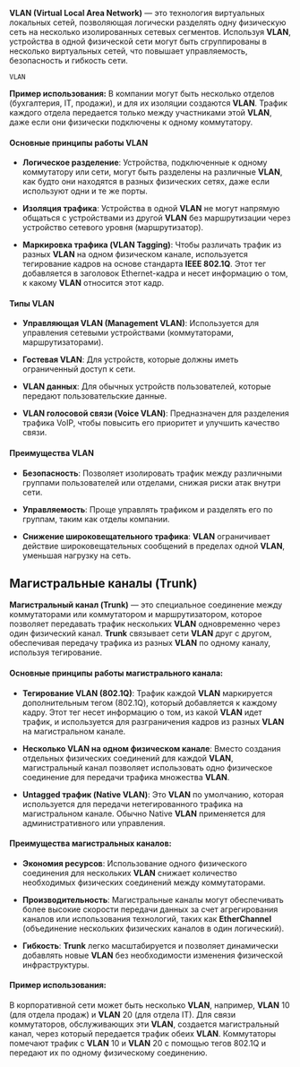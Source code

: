 **VLAN (Virtual Local Area Network)** — это технология виртуальных локальных сетей, позволяющая логически разделять одну физическую сеть на несколько изолированных сетевых сегментов. Используя **VLAN**, устройства в одной физической сети могут быть сгруппированы в несколько виртуальных сетей, что повышает управляемость, безопасность и гибкость сети.

`VLAN`

**Пример использования:** В компании могут быть несколько отделов (бухгалтерия, IT, продажи), и для их изоляции создаются **VLAN**. Трафик каждого отдела передается только между участниками этой **VLAN**, даже если они физически подключены к одному коммутатору.

#### Основные принципы работы VLAN

- **Логическое разделение**: Устройства, подключенные к одному коммутатору или сети, могут быть разделены на различные **VLAN**, как будто они находятся в разных физических сетях, даже если используют одни и те же порты.

- **Изоляция трафика**: Устройства в одной **VLAN** не могут напрямую общаться с устройствами из другой **VLAN** без маршрутизации через устройство сетевого уровня (маршрутизатор).

- **Маркировка трафика (VLAN Tagging)**: Чтобы различать трафик из разных **VLAN** на одном физическом канале, используется тегирование кадров на основе стандарта **IEEE 802.1Q**. Этот тег добавляется в заголовок Ethernet-кадра и несет информацию о том, к какому **VLAN** относится этот кадр.

#### Типы VLAN

- **Управляющая VLAN (Management VLAN)**: Используется для управления сетевыми устройствами (коммутаторами, маршрутизаторами).

- **Гостевая VLAN**: Для устройств, которые должны иметь ограниченный доступ к сети.

- **VLAN данных**: Для обычных устройств пользователей, которые передают пользовательские данные.

- **VLAN голосовой связи (Voice VLAN)**: Предназначен для разделения трафика VoIP, чтобы повысить его приоритет и улучшить качество связи.

#### Преимущества VLAN

- **Безопасность**: Позволяет изолировать трафик между различными группами пользователей или отделами, снижая риски атак внутри сети.

- **Управляемость**: Проще управлять трафиком и разделять его по группам, таким как отделы компании.

- **Снижение широковещательного трафика**: **VLAN** ограничивает действие широковещательных сообщений в пределах одной **VLAN**, уменьшая нагрузку на сеть.

## Магистральные каналы (Trunk)

**Магистральный канал (Trunk)** — это специальное соединение между коммутаторами или коммутатором и маршрутизатором, которое позволяет передавать трафик нескольких **VLAN** одновременно через один физический канал. **Trunk** связывает сети **VLAN** друг с другом, обеспечивая передачу трафика из разных **VLAN** по одному каналу, используя тегирование.

#### Основные принципы работы магистрального канала:

- **Тегирование VLAN (802.1Q)**: Трафик каждой **VLAN** маркируется дополнительным тегом (802.1Q), который добавляется к каждому кадру. Этот тег несет информацию о том, из какой **VLAN** идет трафик, и используется для разграничения кадров из разных **VLAN** на магистральном канале.

- **Несколько VLAN на одном физическом канале**: Вместо создания отдельных физических соединений для каждой **VLAN**, магистральный канал позволяет использовать одно физическое соединение для передачи трафика множества **VLAN**.

- **Untagged трафик (Native VLAN)**: Это **VLAN** по умолчанию, которая используется для передачи нетегированного трафика на магистральном канале. Обычно Native **VLAN** применяется для административного или управления.

#### Преимущества магистральных каналов:

- **Экономия ресурсов**: Использование одного физического соединения для нескольких **VLAN** снижает количество необходимых физических соединений между коммутаторами.

- **Производительность**: Магистральные каналы могут обеспечивать более высокие скорости передачи данных за счет агрегирования каналов или использования технологий, таких как **EtherChannel** (объединение нескольких физических каналов в один логический).

- **Гибкость**: **Trunk** легко масштабируется и позволяет динамически добавлять новые **VLAN** без необходимости изменения физической инфраструктуры.

#### Пример использования:

В корпоративной сети может быть несколько **VLAN**, например, **VLAN** 10 (для отдела продаж) и **VLAN** 20 (для отдела IT). Для связи коммутаторов, обслуживающих эти **VLAN**, создается магистральный канал, через который передается трафик обеих **VLAN**. Коммутаторы помечают трафик с **VLAN** 10 и **VLAN** 20 с помощью тегов 802.1Q и передают их по одному физическому соединению.